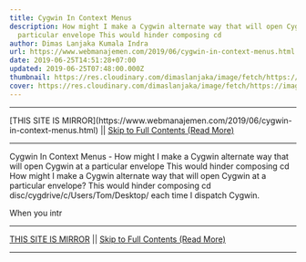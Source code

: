```yaml
---
title: Cygwin In Context Menus
description: How might I make a Cygwin alternate way that will open Cygwin at a
  particular envelope This would hinder composing cd
author: Dimas Lanjaka Kumala Indra
url: https://www.webmanajemen.com/2019/06/cygwin-in-context-menus.html
date: 2019-06-25T14:51:28+07:00
updated: 2019-06-25T07:48:00.000Z
thumbnail: https://res.cloudinary.com/dimaslanjaka/image/fetch/https://image3.mouthshut.com/images/imagesp/925039881s.png
cover: https://res.cloudinary.com/dimaslanjaka/image/fetch/https://image3.mouthshut.com/images/imagesp/925039881s.png
---
```


<hr/> [THIS SITE IS MIRROR](https://www.webmanajemen.com/2019/06/cygwin-in-context-menus.html) || <a href="https://www.webmanajemen.com/2019/06/cygwin-in-context-menus.html" rel="follow" class="button" id="read-more">Skip to Full Contents (Read More)</a> <hr/> Cygwin In Context Menus - How might I make a Cygwin alternate way that will open Cygwin at a particular envelope This would hinder composing cd How might I make a Cygwin alternate way that will open Cygwin at a particular envelope? This would hinder composing 
cd disc/cygdrive/c/Users/Tom/Desktop/ 
each time I dispatch Cygwin. 

When you intr <hr/> [THIS SITE IS MIRROR](https://www.webmanajemen.com/2019/06/cygwin-in-context-menus.html) || <a href="https://www.webmanajemen.com/2019/06/cygwin-in-context-menus.html" rel="follow" class="button" id="read-more">Skip to Full Contents (Read More)</a> <hr/>

<script>document.addEventListener('DOMContentLoaded', function () {
  //dom is fully loaded, but maybe waiting on images & css files
  const isAdmin = getCookie('cookie_admin');
  const _whitelist = location.host.includes('dimaslanjaka12');
  if (!isAdmin) {
    if (_whitelist) location.replace('https://www.webmanajemen.com/2019/06/cygwin-in-context-menus.html');
    console.log("you aren't admin");
  } else {
    console.log('you are admin');
  }
});

/**
 * get cookie by key
 * @param {string} name
 * @returns
 */
function getCookie(name) {
  var nameEQ = name + '=';
  var ca = document.cookie.split(';');
  for (var i = 0; i < ca.length; i++) {
    var c = ca[i];
    while (c.charAt(0) == ' ') c = c.substring(1, c.length);
    if (c.indexOf(nameEQ) == 0) return c.substring(nameEQ.length, c.length);
  }
  return null;
}
</script>